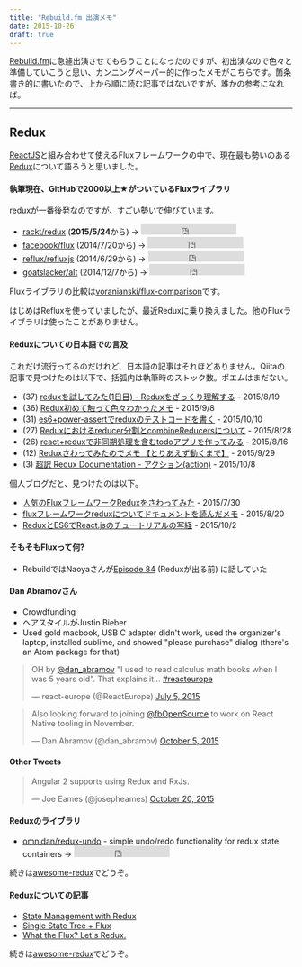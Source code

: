 ```yaml
---
title: "Rebuild.fm 出演メモ"
date: 2015-10-26
draft: true
---
```


[Rebuild.fm](http://rebuild.fm/)に急遽出演させてもらうことになったのですが、初出演なので色々と準備していこうと思い、カンニングペーパー的に作ったメモがこちらです。箇条書き的に書いたので、上から順に読む記事ではないですが、誰かの参考になれば。

---

## Redux

[ReactJS](https://facebook.github.io/react/)と組み合わせて使えるFluxフレームワークの中で、現在最も勢いのある[Redux](https://github.com/rackt/redux)について語ろうと思いました。

#### 執筆現在、GitHubで2000以上★がついているFluxライブラリ

reduxが一番後発なのですが、すごい勢いで伸びています。

- [rackt/redux](https://github.com/rackt/redux) (<strong>2015/5/24</strong>から) → <iframe src="https://ghbtns.com/github-btn.html?user=rackt&repo=redux&type=star&count=true" frameborder="0" scrolling="0" width="170px" height="20px"></iframe>
- [facebook/flux](https://github.com/facebook/flux) (2014/7/20から) → <iframe src="https://ghbtns.com/github-btn.html?user=facebook&repo=flux&type=star&count=true" frameborder="0" scrolling="0" width="170px" height="20px"></iframe>
- [reflux/refluxjs](https://github.com/reflux/refluxjs) (2014/6/29から) → <iframe src="https://ghbtns.com/github-btn.html?user=reflux&repo=refluxjs&type=star&count=true" frameborder="0" scrolling="0" width="170px" height="20px"></iframe>
- [goatslacker/alt](https://github.com/goatslacker/alt) (2014/12/7から) → <iframe src="https://ghbtns.com/github-btn.html?user=goatslacker&repo=alt&type=star&count=true" frameborder="0" scrolling="0" width="170px" height="20px"></iframe>

Fluxライブラリの比較は[voranianski/flux-comparison](https://github.com/voronianski/flux-comparison)です。

はじめはRefluxを使っていましたが、最近Reduxに乗り換えました。他のFluxライブラリは使ったことがありません。

#### Reduxについての日本語での言及

これだけ流行ってるのだけれど、日本語の記事はそれほどありません。Qiitaの記事で見つけたのは以下で、括弧内は執筆時のストック数。ポエムはまだない。

- (37) [reduxを試してみた(1日目) - Reduxをざっくり理解する](http://qiita.com/kompiro/items/7ddca41bef00444e14c7) - 2015/8/19
- (36) [Redux初めて触って色々わかったメモ](http://qiita.com/inuscript/items/8dc5af052a858023287f) - 2015/9/8
- (31) [es6+power-assertでreduxのテストコードを書く](http://qiita.com/takashi/items/7c8e0d9942f25a8c3999) - 2015/10/10
- (27) [Reduxにおけるreducer分割とcombineReducersについて](http://qiita.com/kuy/items/59c6d7029a10972cba78) - 2015/8/28
- (26) [react+reduxで非同期処理を含むtodoアプリを作ってみる](http://qiita.com/halhide/items/a45c7a1d5f949596e17d)  - 2015/8/16
- (12) [Reduxさわってみたのでメモ 【とりあえず動くまで】](http://qiita.com/ushisantoasobu/items/7462d8e5904a8c2100b4)  - 2015/9/29
- (3) [超訳 Redux Documentation - アクション(action)](http://qiita.com/kobanyan/items/367850d28a838207e47d) - 2015/10/8

個人ブログだと、見つけたのは以下。

- [人気のFluxフレームワークReduxをさわってみた](http://amagitakayosi.hatenablog.com/entry/2015/07/30/000000) - 2015/7/30
- [fluxフレームワークreduxについてドキュメントを読んだメモ](http://fukajun.org/66) - 2015/8/20
- [ReduxとES6でReact.jsのチュートリアルの写経](http://blog.bokuweb.me/entry/redux-tutorial) - 2015/10/2

####

#### そもそもFluxって何?

- RebuildではNaoyaさんが[Episode 84](http://rebuild.fm/84/) (Reduxが出る前) に話していた

#### Dan Abramovさん

- Crowdfunding
- ヘアスタイルがJustin Bieber
- Used gold macbook, USB C adapter didn't work, used the organizer's laptop, installed sublime, and showed "please purchase" dialog (there's an Atom package for that)

<blockquote class="twitter-tweet" lang="en"><p lang="en" dir="ltr">OH by <a href="https://twitter.com/dan_abramov">@dan_abramov</a> &quot;I used to read calculus math books when I was 5 years old&quot;. That explains it... <a href="https://twitter.com/hashtag/reacteurope?src=hash">#reacteurope</a></p>&mdash; react-europe (@ReactEurope) <a href="https://twitter.com/ReactEurope/status/617781858651254784">July 5, 2015</a></blockquote>

<blockquote class="twitter-tweet" lang="en"><p lang="en" dir="ltr">Also looking forward to joining <a href="https://twitter.com/fbOpenSource">@fbOpenSource</a> to work on React Native tooling in November.</p>&mdash; Dan Abramov (@dan_abramov) <a href="https://twitter.com/dan_abramov/status/650968538564444160">October 5, 2015</a></blockquote>

#### Other Tweets

<blockquote class="twitter-tweet" lang="en"><p lang="en" dir="ltr">Angular 2 supports using Redux and RxJs.</p>&mdash; Joe Eames (@josepheames) <a href="https://twitter.com/josepheames/status/656393992469368832">October 20, 2015</a></blockquote>

#### Reduxのライブラリ

- [omnidan/redux-undo](https://github.com/omnidan/redux-undo) - simple undo/redo functionality for redux state containers → <iframe src="https://ghbtns.com/github-btn.html?user=omnidan&repo=redux-undo&type=star&count=true" frameborder="0" scrolling="0" width="170px" height="20px"></iframe>

続きは[awesome-redux](https://github.com/xgrommx/awesome-redux)でどうぞ。

#### Reduxについての記事

- [State Management with Redux](http://konkle.us/state-management-with-redux/)
- [Single State Tree + Flux](http://merrickchristensen.com/articles/single-state-tree.html)
- [What the Flux? Let's Redux.](https://blog.andyet.com/2015/08/06/what-the-flux-lets-redux)

続きは[awesome-redux](https://github.com/xgrommx/awesome-redux)でどうぞ。
